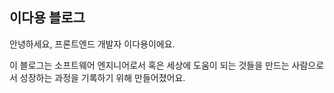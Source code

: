 ## 이다용 블로그

안녕하세요, 프론트엔드 개발자 이다용이에요.

이 블로그는 소프트웨어 엔지니어로서 혹은 세상에 도움이 되는 것들을 만드는 사람으로서 성장하는 과정을 기록하기 위해 만들어졌어요.
